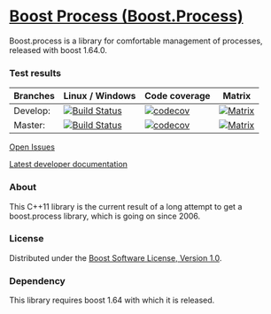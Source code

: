 # [Boost Process (Boost.Process)](https://github.com/boostorg/process)

Boost.process is a library for comfortable management of processes, released with boost 1.64.0.

### Test results

| Branches | Linux / Windows                                                                                                                              | Code coverage                                                                                                                                | Matrix                                                                                                                                        |
|----------|----------------------------------------------------------------------------------------------------------------------------------------------|----------------------------------------------------------------------------------------------------------------------------------------------|-----------------------------------------------------------------------------------------------------------------------------------------------|
| Develop: | [![Build Status](https://drone.cpp.al/api/badges/boostorg/process/status.svg)](https://drone.cpp.al/boostorg/process)                        | [![codecov](https://codecov.io/gh/boostorg/process/branch/develop/graph/badge.svg?token=AhunMqTSpA)](https://codecov.io/gh/boostorg/process) | [![Matrix](https://img.shields.io/badge/matrix-develop-lightgray.svg)](http://www.boost.org/development/tests/develop/developer/process.html) |
| Master:  | [![Build Status](https://drone.cpp.al/api/badges/boostorg/process/status.svg?ref=refs/heads/develop)](https://drone.cpp.al/boostorg/process) | [![codecov](https://codecov.io/gh/boostorg/process/branch/master/graph/badge.svg?token=AhunMqTSpA)](https://codecov.io/gh/boostorg/process)  | [![Matrix](https://img.shields.io/badge/matrix-master-lightgray.svg)](http://www.boost.org/development/tests/master/developer/process.html)   |





[Open Issues](https://github.com/boostorg/process/issues)

[Latest developer documentation](https://www.boost.org/doc/libs/develop/doc/html/process.html)

### About
This C++11 library is the current result of a long attempt to get a boost.process library, which is going on since 2006.

### License
Distributed under the [Boost Software License, Version 1.0](http://www.boost.org/LICENSE_1_0.txt).

### Dependency

This library requires boost 1.64 with which it is released.
